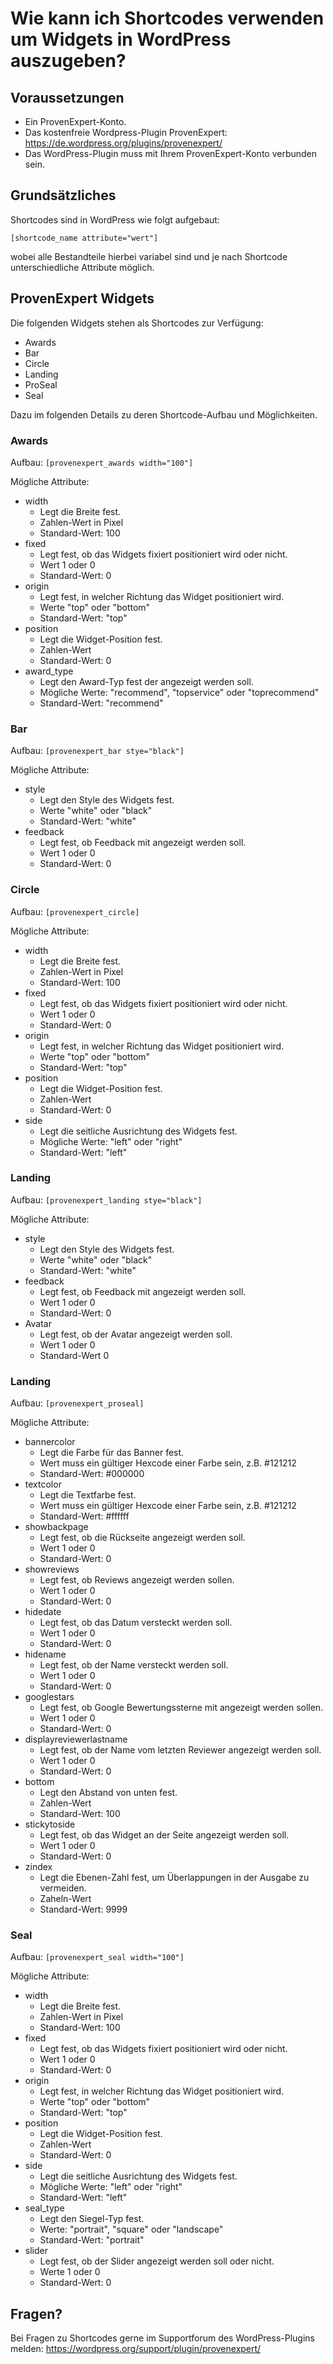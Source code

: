# Wie kann ich Shortcodes verwenden um Widgets in WordPress auszugeben?

## Voraussetzungen

* Ein ProvenExpert-Konto.
* Das kostenfreie Wordpress-Plugin ProvenExpert: https://de.wordpress.org/plugins/provenexpert/
* Das WordPress-Plugin muss mit Ihrem ProvenExpert-Konto verbunden sein.

## Grundsätzliches

Shortcodes sind in WordPress wie folgt aufgebaut:

`[shortcode_name attribute="wert"]`

wobei alle Bestandteile hierbei variabel sind und je nach Shortcode unterschiedliche Attribute möglich.

## ProvenExpert Widgets

Die folgenden Widgets stehen als Shortcodes zur Verfügung:

* Awards
* Bar
* Circle
* Landing
* ProSeal
* Seal

Dazu im folgenden Details zu deren Shortcode-Aufbau und Möglichkeiten.

### Awards

Aufbau: `[provenexpert_awards width="100"]`

Mögliche Attribute:

* width
  * Legt die Breite fest.
  * Zahlen-Wert in Pixel
  * Standard-Wert: 100
* fixed
  * Legt fest, ob das Widgets fixiert positioniert wird oder nicht.
  * Wert 1 oder 0
  * Standard-Wert: 0
* origin
  * Legt fest, in welcher Richtung das Widget positioniert wird.
  * Werte "top" oder "bottom"
  * Standard-Wert: "top"
* position
  * Legt die Widget-Position fest.
  * Zahlen-Wert
  * Standard-Wert: 0
* award_type
  * Legt den Award-Typ fest der angezeigt werden soll.
  * Mögliche Werte: "recommend", "topservice" oder "toprecommend"
  * Standard-Wert: "recommend"

### Bar

Aufbau: `[provenexpert_bar stye="black"]`

Mögliche Attribute:

* style
  * Legt den Style des Widgets fest.
  * Werte "white" oder "black"
  * Standard-Wert: "white"
* feedback
  * Legt fest, ob Feedback mit angezeigt werden soll.
  * Wert 1 oder 0
  * Standard-Wert: 0

### Circle

Aufbau: `[provenexpert_circle]`

Mögliche Attribute:

* width
  * Legt die Breite fest.
  * Zahlen-Wert in Pixel
  * Standard-Wert: 100
* fixed
  * Legt fest, ob das Widgets fixiert positioniert wird oder nicht.
  * Wert 1 oder 0
  * Standard-Wert: 0
* origin
  * Legt fest, in welcher Richtung das Widget positioniert wird.
  * Werte "top" oder "bottom"
  * Standard-Wert: "top"
* position
  * Legt die Widget-Position fest.
  * Zahlen-Wert
  * Standard-Wert: 0
* side
  * Legt die seitliche Ausrichtung des Widgets fest.
  * Mögliche Werte: "left" oder "right"
  * Standard-Wert: "left"

### Landing

Aufbau: `[provenexpert_landing stye="black"]`

Mögliche Attribute:

* style
  * Legt den Style des Widgets fest.
  * Werte "white" oder "black"
  * Standard-Wert: "white"
* feedback
  * Legt fest, ob Feedback mit angezeigt werden soll.
  * Wert 1 oder 0
  * Standard-Wert: 0
* Avatar
  * Legt fest, ob der Avatar angezeigt werden soll.
  * Wert 1 oder 0
  * Standard-Wert 0

### Landing

Aufbau: `[provenexpert_proseal]`

Mögliche Attribute:

* bannercolor
  * Legt die Farbe für das Banner fest.
  * Wert muss ein gültiger Hexcode einer Farbe sein, z.B. #121212
  * Standard-Wert: #000000
* textcolor
  * Legt die Textfarbe fest.
  * Wert muss ein gültiger Hexcode einer Farbe sein, z.B. #121212
  * Standard-Wert: #ffffff
* showbackpage
  * Legt fest, ob die Rückseite angezeigt werden soll.
  * Wert 1 oder 0
  * Standard-Wert: 0
* showreviews
  * Legt fest, ob Reviews angezeigt werden sollen.
  * Wert 1 oder 0
  * Standard-Wert: 0
* hidedate
  * Legt fest, ob das Datum versteckt werden soll.
  * Wert 1 oder 0
  * Standard-Wert: 0
* hidename
  * Legt fest, ob der Name versteckt werden soll.
  * Wert 1 oder 0
  * Standard-Wert: 0
* googlestars
  * Legt fest, ob Google Bewertungssterne mit angezeigt werden sollen.
  * Wert 1 oder 0
  * Standard-Wert: 0
* displayreviewerlastname
  * Legt fest, ob der Name vom letzten Reviewer angezeigt werden soll.
  * Wert 1 oder 0
  * Standard-Wert: 0
* bottom
  * Legt den Abstand von unten fest.
  * Zahlen-Wert
  * Standard-Wert: 100
* stickytoside
  * Legt fest, ob das Widget an der Seite angezeigt werden soll.
  * Wert 1 oder 0
  * Standard-Wert: 0
* zindex
  * Legt die Ebenen-Zahl fest, um Überlappungen in der Ausgabe zu vermeiden.
  * Zaheln-Wert
  * Standard-Wert: 9999

### Seal

Aufbau: `[provenexpert_seal width="100"]`

Mögliche Attribute:

* width
  * Legt die Breite fest.
  * Zahlen-Wert in Pixel
  * Standard-Wert: 100
* fixed
  * Legt fest, ob das Widgets fixiert positioniert wird oder nicht.
  * Wert 1 oder 0
  * Standard-Wert: 0
* origin
  * Legt fest, in welcher Richtung das Widget positioniert wird.
  * Werte "top" oder "bottom"
  * Standard-Wert: "top"
* position
  * Legt die Widget-Position fest.
  * Zahlen-Wert
  * Standard-Wert: 0
* side
  * Legt die seitliche Ausrichtung des Widgets fest.
  * Mögliche Werte: "left" oder "right"
  * Standard-Wert: "left"
* seal_type
  * Legt den Siegel-Typ fest.
  * Werte: "portrait", "square" oder "landscape"
  * Standard-Wert: "portrait"
* slider
  * Legt fest, ob der Slider angezeigt werden soll oder nicht.
  * Werte 1 oder 0
  * Standard-Wert: 0

## Fragen?

Bei Fragen zu Shortcodes gerne im Supportforum des WordPress-Plugins melden: https://wordpress.org/support/plugin/provenexpert/
